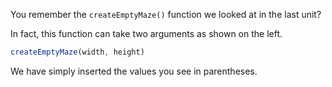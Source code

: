 You remember the `createEmptyMaze()` function we looked at in the last unit?

In fact, this function can take two arguments as shown on the left.

```javascript
createEmptyMaze(width, height)
```

We have simply inserted the values you see in parentheses.




